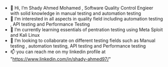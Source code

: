 - 👋 Hi, I’m Shady Ahmed Mohamed , Software Quality Control Engieer with solid knowledge in manual testing and automation testing
- 👀 I’m interested in all aspects in quality field including automation testing , API testing and Performance Testing
- 🌱 I’m currently learning essentials of pentration testing using Meta Sploit and Kali Linux
- 💞️ I’m looking to collaborate on different testing fields such as Manual testing , automation testing, API testing and Performance testing
- 📫 you can reach me on my linkedin profile at "https://www.linkedin.com/in/shady-ahmed97/" 
